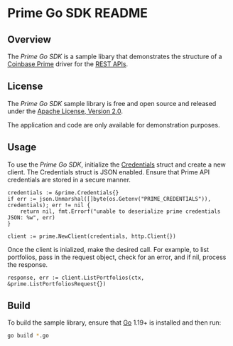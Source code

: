 # Prime Go SDK README

## Overview

The *Prime Go SDK* is a sample libary that demonstrates the structure of a [Coinbase Prime](https://prime.coinbase.com/) driver for
the [REST APIs](https://docs.cloud.coinbase.com/prime/reference).

## License

The *Prime Go SDK* sample library is free and open source and released under the [Apache License, Version 2.0](LICENSE).

The application and code are only available for demonstration purposes.

## Usage

To use the *Prime Go SDK*, initialize the [Credentials](credentials.go) struct and create a new client. The Credentials struct is JSON
enabled. Ensure that Prime API credentials are stored in a secure manner.

```
credentials := &prime.Credentials{}
if err := json.Unmarshal([]byte(os.Getenv("PRIME_CREDENTIALS")), credentials); err != nil {
    return nil, fmt.Errorf("unable to deserialize prime credentials JSON: %w", err)
}

client := prime.NewClient(credentials, http.Client{})
```

Once the client is inialized, make the desired call. For example, to list portfolios, pass in the request object, check for
an error, and if nil, process the response.


```
response, err := client.ListPortfolios(ctx, &prime.ListPortfoliosRequest{})
```

## Build

To build the sample library, ensure that [Go](https://go.dev/) 1.19+ is installed and then run:

```bash
go build *.go
```
